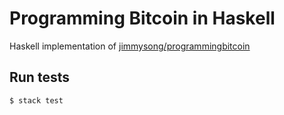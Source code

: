 # Programming Bitcoin in Haskell

Haskell implementation of [jimmysong/programmingbitcoin](https://github.com/jimmysong/programmingbitcoin)

## Run tests

```
$ stack test
```
